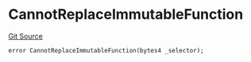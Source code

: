 # CannotReplaceImmutableFunction
[Git Source](https://github.com/thrackle-io/Tron_Internal/blob/de9d46fc7f857fca8d253f1ed09221b1c3873dd9/src/economic/ruleProcessor/RuleProcessorDiamondLib.sol)


```solidity
error CannotReplaceImmutableFunction(bytes4 _selector);
```

